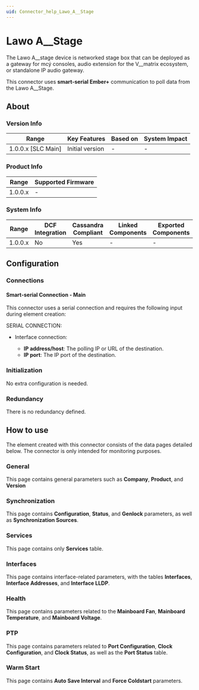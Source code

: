 ```yaml
---
uid: Connector_help_Lawo_A__Stage
---
```


# Lawo A\_\_Stage

The Lawo A\_\_stage device is networked stage box that can be deployed as a gateway for mcý consoles, audio extension for the V\_\_matrix ecosystem, or standalone IP audio gateway.

This connector uses **smart-serial Ember+** communication to poll data from the Lawo A\_\_Stage.

## About

### Version Info

| Range                | Key Features     | Based on     | System Impact     |
|----------------------|------------------|--------------|-------------------|
| 1.0.0.x \[SLC Main\] | Initial version  | \-           | \-                |

### Product Info

| Range     | Supported Firmware     |
|-----------|------------------------|
| 1.0.0.x   | \-                     |

### System Info

| Range     | DCF Integration     | Cassandra Compliant     | Linked Components     | Exported Components     |
|-----------|---------------------|-------------------------|-----------------------|-------------------------|
| 1.0.0.x   | No                  | Yes                     | \-                    | \-                      |

## Configuration

### Connections

#### Smart-serial Connection - Main

This connector uses a serial connection and requires the following input during element creation:

SERIAL CONNECTION:

- Interface connection:

  - **IP address/host**: The polling IP or URL of the destination.
  - **IP port**: The IP port of the destination.

### Initialization

No extra configuration is needed.

### Redundancy

There is no redundancy defined.

## How to use

The element created with this connector consists of the data pages detailed below. The connector is only intended for monitoring purposes.

### General

This page contains general parameters such as **Company**, **Product**, and **Version**

### Synchronization

This page contains **Configuration**, **Status**, and **Genlock** parameters, as well as **Synchronization Sources**.

### Services

This page contains only **Services** table.

### Interfaces

This page contains interface-related parameters, with the tables **Interfaces**, **Interface Addresses**, and **Interface LLDP**.

### Health

This page contains parameters related to the **Mainboard Fan**, **Mainboard Temperature**, and **Mainboard Voltage**.

### PTP

This page contains parameters related to **Port Configuration**, **Clock Configuration**, and **Clock Status**, as well as the **Port Status** table.

### Warm Start

This page contains **Auto Save Interval** and **Force Coldstart** parameters.
